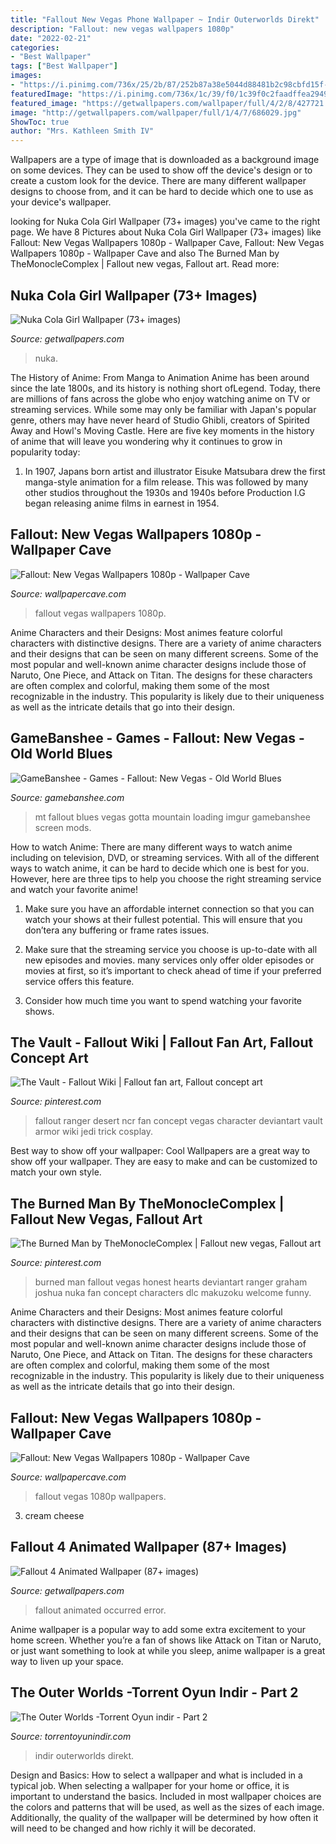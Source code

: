 ```yaml
---
title: "Fallout New Vegas Phone Wallpaper ~ Indir Outerworlds Direkt"
description: "Fallout: new vegas wallpapers 1080p"
date: "2022-02-21"
categories:
- "Best Wallpaper"
tags: ["Best Wallpaper"]
images:
- "https://i.pinimg.com/736x/25/2b/87/252b87a38e5044d88481b2c98cbfd15f--fallout-wiki-fallout-art.jpg"
featuredImage: "https://i.pinimg.com/736x/1c/39/f0/1c39f0c2faadffea2949556394824a3d.jpg"
featured_image: "https://getwallpapers.com/wallpaper/full/4/2/8/427721.jpg"
image: "http://getwallpapers.com/wallpaper/full/1/4/7/686029.jpg"
ShowToc: true
author: "Mrs. Kathleen Smith IV"
---
```



Wallpapers are a type of image that is downloaded as a background image on some devices. They can be used to show off the device's design or to create a custom look for the device. There are many different wallpaper designs to choose from, and it can be hard to decide which one to use as your device's wallpaper.

	

		
looking for Nuka Cola Girl Wallpaper (73+ images) you've came to the right page. We have 8 Pictures about Nuka Cola Girl Wallpaper (73+ images) like Fallout: New Vegas Wallpapers 1080p - Wallpaper Cave, Fallout: New Vegas Wallpapers 1080p - Wallpaper Cave and also The Burned Man by TheMonocleComplex | Fallout new vegas, Fallout art. Read more:
		
    
## Nuka Cola Girl Wallpaper (73+ Images)

<img loading=lazy src="https://getwallpapers.com/wallpaper/full/4/2/8/427721.jpg" onerror="this.onerror=null;this.src='https://tse2.mm.bing.net/th?id=OIP.dM-wIywjRG19wSyeEm6N1gHaEK&amp;pid=15.1';" alt="Nuka Cola Girl Wallpaper (73+ images)">

_Source: getwallpapers.com_

>nuka. 

	

The History of Anime: From Manga to Animation
Anime has been around since the late 1800s, and its history is nothing short ofLegend. Today, there are millions of fans across the globe who enjoy watching anime on TV or streaming services. While some may only be familiar with Japan's popular genre, others may have never heard of Studio Ghibli, creators of Spirited Away and Howl's Moving Castle. Here are five key moments in the history of anime that will leave you wondering why it continues to grow in popularity today:
1) In 1907, Japans born artist and illustrator Eisuke Matsubara drew the first manga-style animation for a film release. This was followed by many other studios throughout the 1930s and 1940s before Production I.G began releasing anime films in earnest in 1954.

    
## Fallout: New Vegas Wallpapers 1080p - Wallpaper Cave

<img loading=lazy src="https://wallpapercave.com/wp/QQWKylX.jpg" onerror="this.onerror=null;this.src='https://tse4.mm.bing.net/th?id=OIP.LDtxZa7yRWLctlHdMrwcfwHaEo&amp;pid=15.1';" alt="Fallout: New Vegas Wallpapers 1080p - Wallpaper Cave">

_Source: wallpapercave.com_

>fallout vegas wallpapers 1080p. 

	

Anime Characters and their Designs: Most animes feature colorful characters with distinctive designs.
There are a variety of anime characters and their designs that can be seen on many different screens. Some of the most popular and well-known anime character designs include those of Naruto, One Piece, and Attack on Titan. The designs for these characters are often complex and colorful, making them some of the most recognizable in the industry. This popularity is likely due to their uniqueness as well as the intricate details that go into their design.

    
## GameBanshee - Games - Fallout: New Vegas - Old World Blues

<img loading=lazy src="http://www.gamebanshee.com/images/sobipro/entries/1805/gallery_22_1805_img.jpg" onerror="this.onerror=null;this.src='https://tse4.mm.bing.net/th?id=OIP.MJSHskLqyofOiEIxOaKK6gHaEo&amp;pid=15.1';" alt="GameBanshee - Games - Fallout: New Vegas - Old World Blues">

_Source: gamebanshee.com_

>mt fallout blues vegas gotta mountain loading imgur gamebanshee screen mods. 

	

How to watch Anime: There are many different ways to watch anime including on television, DVD, or streaming services.
With all of the different ways to watch anime, it can be hard to decide which one is best for you. However, here are three tips to help you choose the right streaming service and watch your favorite anime!
1. Make sure you have an affordable internet connection so that you can watch your shows at their fullest potential. This will ensure that you don’tera any buffering or frame rates issues.

2. Make sure that the streaming service you choose is up-to-date with all new episodes and movies. many services only offer older episodes or movies at first, so it’s important to check ahead of time if your preferred service offers this feature.

3. Consider how much time you want to spend watching your favorite shows.

    
## The Vault - Fallout Wiki | Fallout Fan Art, Fallout Concept Art

<img loading=lazy src="https://i.pinimg.com/736x/25/2b/87/252b87a38e5044d88481b2c98cbfd15f--fallout-wiki-fallout-art.jpg" onerror="this.onerror=null;this.src='https://tse4.mm.bing.net/th?id=OIP._MT9yYNtyjYPcsZojOyw8AHaNl&amp;pid=15.1';" alt="The Vault - Fallout Wiki | Fallout fan art, Fallout concept art">

_Source: pinterest.com_

>fallout ranger desert ncr fan concept vegas character deviantart vault armor wiki jedi trick cosplay. 

	

Best way to show off your wallpaper:
Cool Wallpapers are a great way to show off your wallpaper. They are easy to make and can be customized to match your own style.

    
## The Burned Man By TheMonocleComplex | Fallout New Vegas, Fallout Art

<img loading=lazy src="https://i.pinimg.com/736x/1c/39/f0/1c39f0c2faadffea2949556394824a3d.jpg" onerror="this.onerror=null;this.src='https://tse1.mm.bing.net/th?id=OIP.slpuT0Nco0bpIHb_--R46QHaLq&amp;pid=15.1';" alt="The Burned Man by TheMonocleComplex | Fallout new vegas, Fallout art">

_Source: pinterest.com_

>burned man fallout vegas honest hearts deviantart ranger graham joshua nuka fan concept characters dlc makuzoku welcome funny. 

	

Anime Characters and their Designs: Most animes feature colorful characters with distinctive designs.
There are a variety of anime characters and their designs that can be seen on many different screens. Some of the most popular and well-known anime character designs include those of Naruto, One Piece, and Attack on Titan. The designs for these characters are often complex and colorful, making them some of the most recognizable in the industry. This popularity is likely due to their uniqueness as well as the intricate details that go into their design.

    
## Fallout: New Vegas Wallpapers 1080p - Wallpaper Cave

<img loading=lazy src="https://wallpapercave.com/wp/QNLTItd.jpg" onerror="this.onerror=null;this.src='https://tse3.mm.bing.net/th?id=OIP.52mnGRYdEY3WPPKMu8NlfgHaEo&amp;pid=15.1';" alt="Fallout: New Vegas Wallpapers 1080p - Wallpaper Cave">

_Source: wallpapercave.com_

>fallout vegas 1080p wallpapers. 

	

3. cream cheese 

    
## Fallout 4 Animated Wallpaper (87+ Images)

<img loading=lazy src="http://getwallpapers.com/wallpaper/full/1/4/7/686029.jpg" onerror="this.onerror=null;this.src='https://tse4.mm.bing.net/th?id=OIP.-PmE84FtQqdGVmMmyjD9BAHaEK&amp;pid=15.1';" alt="Fallout 4 Animated Wallpaper (87+ images)">

_Source: getwallpapers.com_

>fallout animated occurred error. 

	

Anime wallpaper is a popular way to add some extra excitement to your home screen. Whether you’re a fan of shows like Attack on Titan or Naruto, or just want something to look at while you sleep, anime wallpaper is a great way to liven up your space.

    
## The Outer Worlds -Torrent Oyun Indir - Part 2

<img loading=lazy src="https://www.torrentoyunindir.com/wp-content/uploads/Diesel_product_rosemallow_home_EGS_Obsidian_OuterWorlds_Carousel11_Exterior1_2560x1440-2560x1440-76e3c914100aa9b497c14cdb5f085829a210b9d6.jpg" onerror="this.onerror=null;this.src='https://tse4.mm.bing.net/th?id=OIP.NNvUyhv85VJOCF2nxZ403wHaEK&amp;pid=15.1';" alt="The Outer Worlds -Torrent Oyun indir - Part 2">

_Source: torrentoyunindir.com_

>indir outerworlds direkt. 

	

Design and Basics: How to select a wallpaper and what is included in a typical job.
When selecting a wallpaper for your home or office, it is important to understand the basics. Included in most wallpaper choices are the colors and patterns that will be used, as well as the sizes of each image. Additionally, the quality of the wallpaper will be determined by how often it will need to be changed and how richly it will be decorated.

